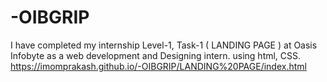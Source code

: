 # -OIBGRIP
I have completed my internship Level-1, Task-1 ( LANDING PAGE ) at Oasis Infobyte as a web development and Designing intern. using html, CSS.
https://imomprakash.github.io/-OIBGRIP/LANDING%20PAGE/index.html
